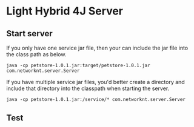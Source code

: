 # Light Hybrid 4J Server

## Start server

If you only have one service jar file, then your can include the jar file into the
class path as below.

```
java -cp petstore-1.0.1.jar:target/petstore-1.0.1.jar com.networknt.server.Server
```

If you have multiple service jar files, you'd better create a directory and include
that directory into the classpath when starting the server.

```
java -cp petstore-1.0.1.jar:/service/* com.networknt.server.Server
```


## Test
